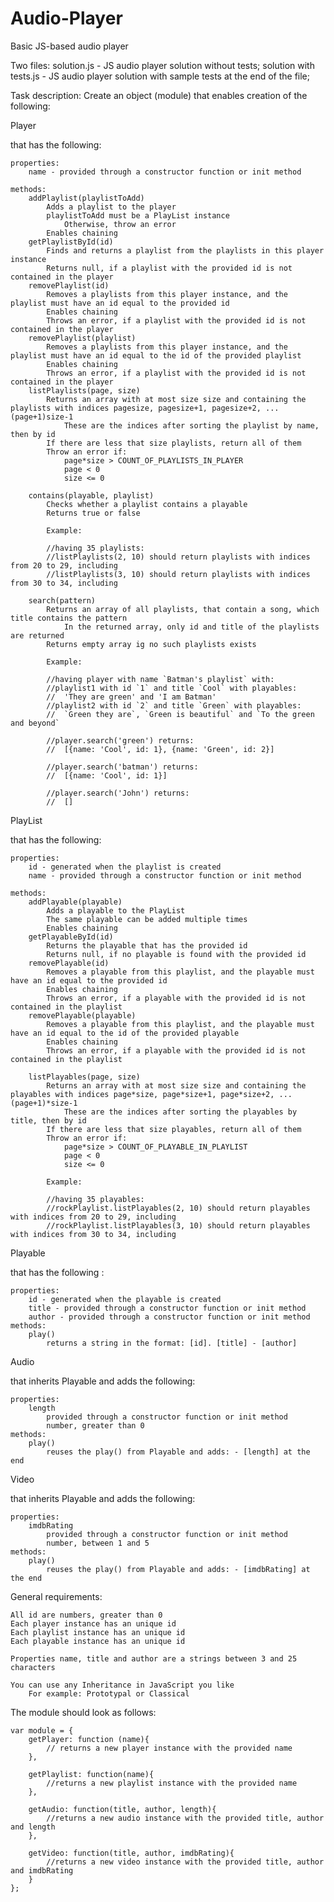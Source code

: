 # Audio-Player
Basic JS-based audio player

Two files:
solution.js - JS audio player solution without tests;
solution with tests.js - JS audio player solution with sample tests at the end of the file;

Task description:
    Create an object (module) that enables creation of the following:

Player

that has the following:

    properties:
        name - provided through a constructor function or init method

    methods:
        addPlaylist(playlistToAdd)
            Adds a playlist to the player
            playlistToAdd must be a PlayList instance
                Otherwise, throw an error
            Enables chaining
        getPlaylistById(id)
            Finds and returns a playlist from the playlists in this player instance
            Returns null, if a playlist with the provided id is not contained in the player
        removePlaylist(id)
            Removes a playlists from this player instance, and the playlist must have an id equal to the provided id
            Enables chaining
            Throws an error, if a playlist with the provided id is not contained in the player
        removePlaylist(playlist)
            Removes a playlists from this player instance, and the playlist must have an id equal to the id of the provided playlist
            Enables chaining
            Throws an error, if a playlist with the provided id is not contained in the player
        listPlaylists(page, size)
            Returns an array with at most size size and containing the playlists with indices pagesize, pagesize+1, pagesize+2, ... (page+1)size-1
                These are the indices after sorting the playlist by name, then by id
            If there are less that size playlists, return all of them
            Throw an error if:
                page*size > COUNT_OF_PLAYLISTS_IN_PLAYER
                page < 0
                size <= 0

        contains(playable, playlist)
            Checks whether a playlist contains a playable
            Returns true or false

            Example:

            //having 35 playlists:          
            //listPlaylists(2, 10) should return playlists with indices from 20 to 29, including             
            //listPlaylists(3, 10) should return playlists with indices from 30 to 34, including

        search(pattern)
            Returns an array of all playlists, that contain a song, which title contains the pattern
                In the returned array, only id and title of the playlists are returned
            Returns empty array ig no such playlists exists

            Example:

            //having player with name `Batman's playlist` with:
            //playlist1 with id `1` and title `Cool` with playables:
            //  'They are green' and 'I am Batman'
            //playlist2 with id `2` and title `Green` with playables:
            //  `Green they are`, `Green is beautiful` and `To the green and beyond`

            //player.search('green') returns:
            //  [{name: 'Cool', id: 1}, {name: 'Green', id: 2}]

            //player.search('batman') returns:
            //  [{name: 'Cool', id: 1}]

            //player.search('John') returns:
            //  []

PlayList

that has the following:

    properties:
        id - generated when the playlist is created
        name - provided through a constructor function or init method

    methods:
        addPlayable(playable)
            Adds a playable to the PlayList
            The same playable can be added multiple times
            Enables chaining
        getPlayableById(id)
            Returns the playable that has the provided id
            Returns null, if no playable is found with the provided id
        removePlayable(id)
            Removes a playable from this playlist, and the playable must have an id equal to the provided id
            Enables chaining
            Throws an error, if a playable with the provided id is not contained in the playlist
        removePlayable(playable)
            Removes a playable from this playlist, and the playable must have an id equal to the id of the provided playable
            Enables chaining
            Throws an error, if a playable with the provided id is not contained in the playlist

        listPlayables(page, size)
            Returns an array with at most size size and containing the playables with indices page*size, page*size+1, page*size+2, ... (page+1)*size-1
                These are the indices after sorting the playables by title, then by id
            If there are less that size playables, return all of them
            Throw an error if:
                page*size > COUNT_OF_PLAYABLE_IN_PLAYLIST
                page < 0
                size <= 0

            Example:

            //having 35 playables:
            //rockPlaylist.listPlayables(2, 10) should return playables with indices from 20 to 29, including
            //rockPlaylist.listPlayables(3, 10) should return playables with indices from 30 to 34, including

Playable

that has the following :

    properties:
        id - generated when the playable is created
        title - provided through a constructor function or init method
        author - provided through a constructor function or init method
    methods:
        play()
            returns a string in the format: [id]. [title] - [author]

Audio

that inherits Playable and adds the following:

    properties:
        length
            provided through a constructor function or init method
            number, greater than 0
    methods:
        play()
            reuses the play() from Playable and adds: - [length] at the end

Video

that inherits Playable and adds the following:

    properties:
        imdbRating
            provided through a constructor function or init method
            number, between 1 and 5
    methods:
        play()
            reuses the play() from Playable and adds: - [imdbRating] at the end

General requirements:

    All id are numbers, greater than 0
    Each player instance has an unique id
    Each playlist instance has an unique id
    Each playable instance has an unique id

    Properties name, title and author are a strings between 3 and 25 characters

    You can use any Inheritance in JavaScript you like
        For example: Prototypal or Classical

The module should look as follows:

    var module = {
        getPlayer: function (name){
            // returns a new player instance with the provided name
        },
        
        getPlaylist: function(name){
            //returns a new playlist instance with the provided name
        },
        
        getAudio: function(title, author, length){
            //returns a new audio instance with the provided title, author and length
        },
        
        getVideo: function(title, author, imdbRating){
            //returns a new video instance with the provided title, author and imdbRating
        }
    };

